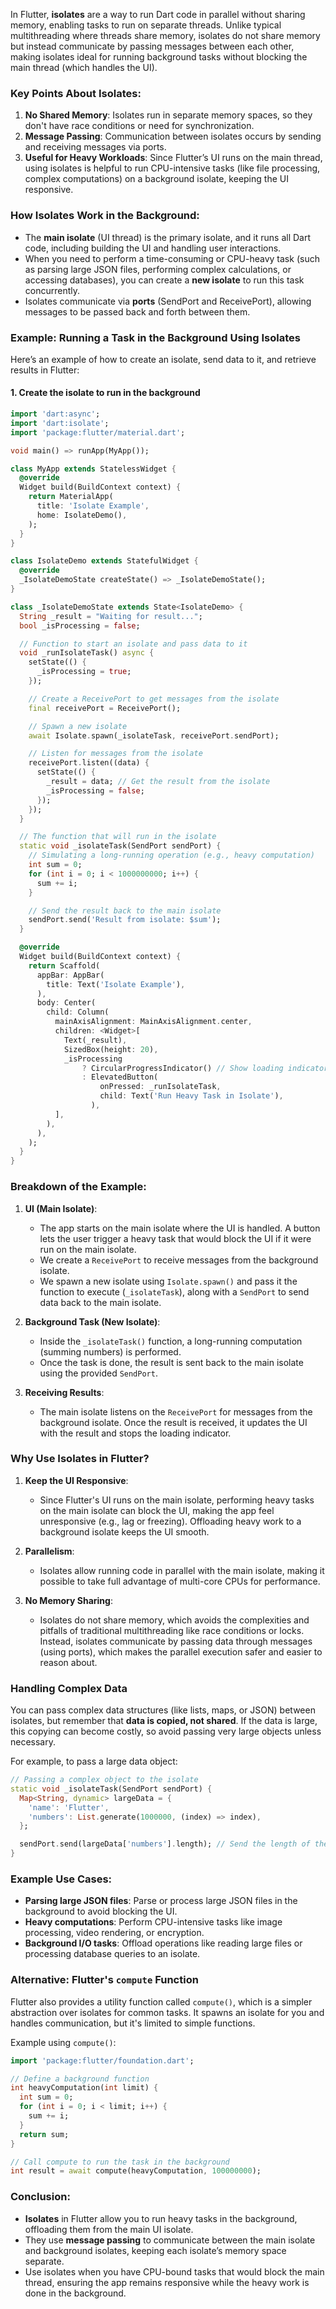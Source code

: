 In Flutter, **isolates** are a way to run Dart code in parallel without sharing memory, enabling tasks to run on separate threads. Unlike typical multithreading where threads share memory, isolates do not share memory but instead communicate by passing messages between each other, making isolates ideal for running background tasks without blocking the main thread (which handles the UI).

### Key Points About Isolates:
1. **No Shared Memory**: Isolates run in separate memory spaces, so they don't have race conditions or need for synchronization.
2. **Message Passing**: Communication between isolates occurs by sending and receiving messages via ports.
3. **Useful for Heavy Workloads**: Since Flutter’s UI runs on the main thread, using isolates is helpful to run CPU-intensive tasks (like file processing, complex computations) on a background isolate, keeping the UI responsive.

### How Isolates Work in the Background:
- The **main isolate** (UI thread) is the primary isolate, and it runs all Dart code, including building the UI and handling user interactions.
- When you need to perform a time-consuming or CPU-heavy task (such as parsing large JSON files, performing complex calculations, or accessing databases), you can create a **new isolate** to run this task concurrently.
- Isolates communicate via **ports** (SendPort and ReceivePort), allowing messages to be passed back and forth between them.

### Example: Running a Task in the Background Using Isolates

Here’s an example of how to create an isolate, send data to it, and retrieve results in Flutter:

#### 1. Create the isolate to run in the background
```dart
import 'dart:async';
import 'dart:isolate';
import 'package:flutter/material.dart';

void main() => runApp(MyApp());

class MyApp extends StatelessWidget {
  @override
  Widget build(BuildContext context) {
    return MaterialApp(
      title: 'Isolate Example',
      home: IsolateDemo(),
    );
  }
}

class IsolateDemo extends StatefulWidget {
  @override
  _IsolateDemoState createState() => _IsolateDemoState();
}

class _IsolateDemoState extends State<IsolateDemo> {
  String _result = "Waiting for result...";
  bool _isProcessing = false;

  // Function to start an isolate and pass data to it
  void _runIsolateTask() async {
    setState(() {
      _isProcessing = true;
    });

    // Create a ReceivePort to get messages from the isolate
    final receivePort = ReceivePort();

    // Spawn a new isolate
    await Isolate.spawn(_isolateTask, receivePort.sendPort);

    // Listen for messages from the isolate
    receivePort.listen((data) {
      setState(() {
        _result = data; // Get the result from the isolate
        _isProcessing = false;
      });
    });
  }

  // The function that will run in the isolate
  static void _isolateTask(SendPort sendPort) {
    // Simulating a long-running operation (e.g., heavy computation)
    int sum = 0;
    for (int i = 0; i < 1000000000; i++) {
      sum += i;
    }

    // Send the result back to the main isolate
    sendPort.send('Result from isolate: $sum');
  }

  @override
  Widget build(BuildContext context) {
    return Scaffold(
      appBar: AppBar(
        title: Text('Isolate Example'),
      ),
      body: Center(
        child: Column(
          mainAxisAlignment: MainAxisAlignment.center,
          children: <Widget>[
            Text(_result),
            SizedBox(height: 20),
            _isProcessing
                ? CircularProgressIndicator() // Show loading indicator while processing
                : ElevatedButton(
                    onPressed: _runIsolateTask,
                    child: Text('Run Heavy Task in Isolate'),
                  ),
          ],
        ),
      ),
    );
  }
}
```

### Breakdown of the Example:

1. **UI (Main Isolate)**:
   - The app starts on the main isolate where the UI is handled. A button lets the user trigger a heavy task that would block the UI if it were run on the main isolate.
   - We create a `ReceivePort` to receive messages from the background isolate.
   - We spawn a new isolate using `Isolate.spawn()` and pass it the function to execute (`_isolateTask`), along with a `SendPort` to send data back to the main isolate.

2. **Background Task (New Isolate)**:
   - Inside the `_isolateTask()` function, a long-running computation (summing numbers) is performed.
   - Once the task is done, the result is sent back to the main isolate using the provided `SendPort`.

3. **Receiving Results**:
   - The main isolate listens on the `ReceivePort` for messages from the background isolate. Once the result is received, it updates the UI with the result and stops the loading indicator.

### Why Use Isolates in Flutter?
1. **Keep the UI Responsive**:
   - Since Flutter's UI runs on the main isolate, performing heavy tasks on the main isolate can block the UI, making the app feel unresponsive (e.g., lag or freezing). Offloading heavy work to a background isolate keeps the UI smooth.

2. **Parallelism**:
   - Isolates allow running code in parallel with the main isolate, making it possible to take full advantage of multi-core CPUs for performance.

3. **No Memory Sharing**:
   - Isolates do not share memory, which avoids the complexities and pitfalls of traditional multithreading like race conditions or locks. Instead, isolates communicate by passing data through messages (using ports), which makes the parallel execution safer and easier to reason about.

### Handling Complex Data
You can pass complex data structures (like lists, maps, or JSON) between isolates, but remember that **data is copied, not shared**. If the data is large, this copying can become costly, so avoid passing very large objects unless necessary.

For example, to pass a large data object:
```dart
// Passing a complex object to the isolate
static void _isolateTask(SendPort sendPort) {
  Map<String, dynamic> largeData = {
    'name': 'Flutter',
    'numbers': List.generate(1000000, (index) => index),
  };

  sendPort.send(largeData['numbers'].length); // Send the length of the list
}
```

### Example Use Cases:
- **Parsing large JSON files**: Parse or process large JSON files in the background to avoid blocking the UI.
- **Heavy computations**: Perform CPU-intensive tasks like image processing, video rendering, or encryption.
- **Background I/O tasks**: Offload operations like reading large files or processing database queries to an isolate.

### Alternative: Flutter's `compute` Function
Flutter also provides a utility function called `compute()`, which is a simpler abstraction over isolates for common tasks. It spawns an isolate for you and handles communication, but it's limited to simple functions.

Example using `compute()`:
```dart
import 'package:flutter/foundation.dart';

// Define a background function
int heavyComputation(int limit) {
  int sum = 0;
  for (int i = 0; i < limit; i++) {
    sum += i;
  }
  return sum;
}

// Call compute to run the task in the background
int result = await compute(heavyComputation, 100000000);
```

### Conclusion:
- **Isolates** in Flutter allow you to run heavy tasks in the background, offloading them from the main UI isolate.
- They use **message passing** to communicate between the main isolate and background isolates, keeping each isolate’s memory space separate.
- Use isolates when you have CPU-bound tasks that would block the main thread, ensuring the app remains responsive while the heavy work is done in the background.